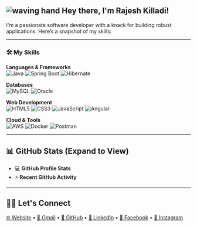 ## ![waving hand](https://media.giphy.com/media/hvRJCLFzcasrR4ia7z/giphy.gif) Hey there, I'm Rajesh Killadi!

I'm a passionate software developer with a knack for building robust applications. Here’s a snapshot of my skills:

---

### 🛠️ My Skills

**Languages & Frameworks**  
![Java](https://img.shields.io/badge/Java-007396?style=flat&logo=java&logoColor=white) ![Spring Boot](https://img.shields.io/badge/Spring%20Boot-6DB33F?style=flat&logo=springboot&logoColor=white) ![Hibernate](https://img.shields.io/badge/Hibernate-59666C?style=flat&logo=hibernate&logoColor=white)

**Databases**  
![MySQL](https://img.shields.io/badge/MySQL-4479A1?style=flat&logo=mysql&logoColor=white) ![Oracle](https://img.shields.io/badge/Oracle-F80000?style=flat&logo=oracle&logoColor=white)

**Web Development**  
![HTML5](https://img.shields.io/badge/HTML5-E34F26?style=flat&logo=html5&logoColor=white) ![CSS3](https://img.shields.io/badge/CSS3-1572B6?style=flat&logo=css3&logoColor=white) ![JavaScript](https://img.shields.io/badge/JavaScript-F7DF1E?style=flat&logo=javascript&logoColor=black) ![Angular](https://img.shields.io/badge/Angular-DD0031?style=flat&logo=angular&logoColor=white)

**Cloud & Tools**  
![AWS](https://img.shields.io/badge/AWS-232F3E?style=flat&logo=amazonaws&logoColor=white) ![Docker](https://img.shields.io/badge/Docker-2496ED?style=flat&logo=docker&logoColor=white) ![Postman](https://img.shields.io/badge/Postman-FF6C37?style=flat&logo=postman&logoColor=white)

---

## 📊 GitHub Stats (Expand to View)
- 💻 **GitHub Profile Stats**
- ⚡ **Recent GitHub Activity**

---

## 🙋‍♂️ Let's Connect

[🌐 Website](#) • [📧 Gmail](#) • [🐙 GitHub](#) • [💼 LinkedIn](#) • [📘 Facebook](#) • [📸 Instagram](#)

